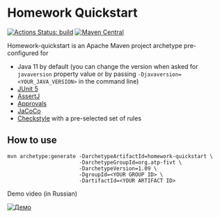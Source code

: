 # Homework Quickstart

[![Actions Status: build](https://github.com/atp-mipt/homework-quickstart/workflows/build/badge.svg)](https://github.com/atp-mipt/homework-quickstart/actions?query=workflow%3A"build")
[![Maven Central](https://maven-badges.herokuapp.com/maven-central/org.atp-fivt/homework-quickstart/badge.svg)](https://maven-badges.herokuapp.com/maven-central/org.atp-fivt/homework-quickstart)

Homework-quickstart is an Apache Maven project archetype pre-configured for 

* Java 11 by default (you can change the version when asked for `javaversion` property value or
  by passing `-Djavaversion=<YOUR_JAVA_VERSION>` in the command line)
* [JUnit 5](https://junit.org/junit5/)
* [AssertJ](https://assertj.github.io/doc/)
* [Approvals](https://github.com/approvals/approvaltests.java)
* [JaCoCo](https://www.eclemma.org/jacoco/)
* [Checkstyle](https://checkstyle.sourceforge.io/) with a pre-selected set of rules

## How to use

```
mvn archetype:generate -DarchetypeArtifactId=homework-quickstart \
                       -DarchetypeGroupId=org.atp-fivt \
                       -DarchetypeVersion=1.09 \
                       -DgroupId=<YOUR GROUP ID> \ 
                       -DartifactId=<YOUR ARTIFACT ID>
```

Demo video (in Russian)

[![Демо](https://img.youtube.com/vi/K0pEIyKCUug/0.jpg)](https://www.youtube.com/watch?v=K0pEIyKCUug)
